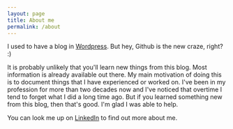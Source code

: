 ```yaml
---
layout: page
title: About me
permalink: /about
---
```


I used to have a blog in [Wordpress](https://alvinabad.wordpress.com/). But hey, Github is the new craze, right? :)

It is probably unlikely that you'll learn new things from this blog. Most information is already available out there. 
My main motivation of doing this is to document things that I have experienced or worked on. 
I've been in my profession for more than two decades now and I've noticed that overtime I tend to forget what I did a long time ago.
But if you learned something new from this blog, then that's good. I'm glad I was able to help.

You can look me up on [LinkedIn](https://www.linkedin.com/in/alvinabad/) to find out more about me.
